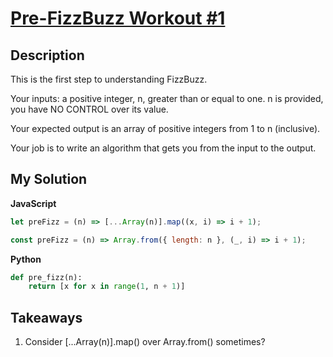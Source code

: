 # [Pre-FizzBuzz Workout #1](https://www.codewars.com/kata/569e09850a8e371ab200000b)

## Description

This is the first step to understanding FizzBuzz.

Your inputs: a positive integer, n, greater than or equal to one. n is provided, you have NO CONTROL over its value.

Your expected output is an array of positive integers from 1 to n (inclusive).

Your job is to write an algorithm that gets you from the input to the output.

## My Solution

**JavaScript**

```js
let preFizz = (n) => [...Array(n)].map((x, i) => i + 1);
```

```js
const preFizz = (n) => Array.from({ length: n }, (_, i) => i + 1);
```

**Python**

```py
def pre_fizz(n):
    return [x for x in range(1, n + 1)]
```

## Takeaways

1. Consider [...Array(n)].map() over Array.from() sometimes?
